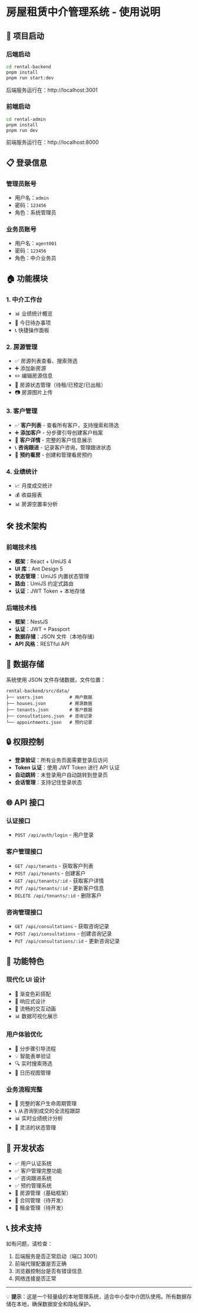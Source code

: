 # 房屋租赁中介管理系统 - 使用说明

## 🚀 项目启动

### 后端启动

```bash
cd rental-backend
pnpm install
pnpm run start:dev
```

后端服务运行在：http://localhost:3001

### 前端启动

```bash
cd rental-admin
pnpm install
pnpm run dev
```

前端服务运行在：http://localhost:8000

## 📋 登录信息

### 管理员账号

- 用户名：`admin`
- 密码：`123456`
- 角色：系统管理员

### 业务员账号

- 用户名：`agent001`
- 密码：`123456`
- 角色：中介业务员

## 🏠 功能模块

### 1. 中介工作台

- 📊 业绩统计概览
- 📅 今日待办事项
- 📞 快捷操作面板

### 2. 房源管理

- ✅ 房源列表查看、搜索筛选
- ➕ 添加新房源
- ✏️ 编辑房源信息
- 🔄 房源状态管理（待租/已预定/已出租）
- 📷 房源图片上传

### 3. 客户管理

- ✅ **客户列表** - 查看所有客户，支持搜索和筛选
- ➕ **添加客户** - 分步骤引导创建客户档案
- 👤 **客户详情** - 完整的客户信息展示
- 📞 **咨询跟进** - 记录客户咨询，管理跟进状态
- 📅 **预约看房** - 创建和管理看房预约

### 4. 业绩统计

- 📈 月度成交统计
- 💰 收益报表
- 📊 房源空置率分析

## 🛠 技术架构

### 前端技术栈

- **框架**：React + UmiJS 4
- **UI 库**：Ant Design 5
- **状态管理**：UmiJS 内置状态管理
- **路由**：UmiJS 约定式路由
- **认证**：JWT Token + 本地存储

### 后端技术栈

- **框架**：NestJS
- **认证**：JWT + Passport
- **数据存储**：JSON 文件（本地存储）
- **API 风格**：RESTful API

## 📁 数据存储

系统使用 JSON 文件存储数据，文件位置：

```
rental-backend/src/data/
├── users.json          # 用户数据
├── houses.json         # 房源数据
├── tenants.json        # 客户数据
├── consultations.json  # 咨询记录
└── appointments.json   # 预约记录
```

## 🔒 权限控制

- **登录验证**：所有业务页面需要登录后访问
- **Token 认证**：使用 JWT Token 进行 API 认证
- **自动跳转**：未登录用户自动跳转到登录页
- **会话管理**：支持记住登录状态

## 🌐 API 接口

### 认证接口

- `POST /api/auth/login` - 用户登录

### 客户管理接口

- `GET /api/tenants` - 获取客户列表
- `POST /api/tenants` - 创建客户
- `GET /api/tenants/:id` - 获取客户详情
- `PUT /api/tenants/:id` - 更新客户信息
- `DELETE /api/tenants/:id` - 删除客户

### 咨询管理接口

- `GET /api/consultations` - 获取咨询记录
- `POST /api/consultations` - 创建咨询记录
- `PUT /api/consultations/:id` - 更新咨询记录

## 📱 功能特色

### 现代化 UI 设计

- 🎨 渐变色彩搭配
- 📱 响应式设计
- 🔄 流畅的交互动画
- 📊 数据可视化展示

### 用户体验优化

- 🚀 分步骤引导流程
- 💡 智能表单验证
- 🔍 实时搜索筛选
- 📅 日历视图管理

### 业务流程完整

- 👥 完整的客户生命周期管理
- 📞 从咨询到成交的全流程跟踪
- 📊 实时业绩统计分析
- 🔄 灵活的状态管理

## 🚦 开发状态

- ✅ 用户认证系统
- ✅ 客户管理完整功能
- ✅ 咨询跟进系统
- ✅ 预约管理系统
- 🔄 房源管理（基础框架）
- 🔄 合同管理（待开发）
- 🔄 租金管理（待开发）

## 📞 技术支持

如有问题，请检查：

1. 后端服务是否正常启动（端口 3001）
2. 前端代理配置是否正确
3. 浏览器控制台是否有错误信息
4. 网络连接是否正常

---

💡 **提示**：这是一个轻量级的本地管理系统，适合中小型中介团队使用。所有数据存储在本地，确保数据安全和隐私保护。
